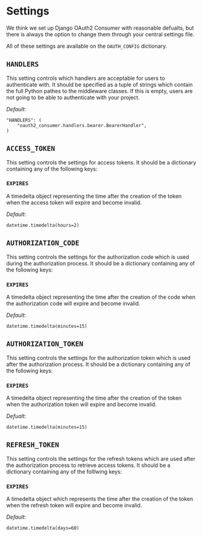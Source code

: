 Settings
========

We think we set up Django OAuth2 Consumer with reasonable defualts, but there is always the option to change them through your central settings file.

All of these settings are available on the `OAUTH_CONFIG` dictionary.

`HANDLERS`
----------

This setting controls which handlers are acceptable for users to authenticate with. It should be specified as a tuple of strings which contain the full Python pathes to the middleware classes. If this is empty, users are not going to be able to authenticate with your project.

*Default*:

```
"HANDLERS": (
    "oauth2_consumer.handlers.bearer.BearerHandler",
)
```

`ACCESS_TOKEN`
--------------

This setting controls the settings for access tokens. It should be a dictionary containing any of the following keys:

### `EXPIRES`

A timedelta object representing the time after the creation of the token when the access token will expire and become invalid.

*Default*:

```
datetime.timedelta(hours=2)
```

`AUTHORIZATION_CODE`
--------------------

This setting controls the settings for the authorization code which is used during the authorization process. It should be a dictionary containing any of the following keys:

### `EXPIRES`

A timedelta object representing the time after the creation of the code when the authorization code will expire and become invalid.

*Default*:

```
datetime.timedelta(minutes=15)
```

`AUTHORIZATION_TOKEN`
---------------------

This setting controls the settings for the authorization token which is used after the authorization process. It should be a dictionary containing any of the following keys:

### `EXPIRES`

A timedelta object representing the time after the creation of the token when the authorization token will expire and become invalid.

*Defualt*:

```
datetime.timedelta(minutes=15)
```

`REFRESH_TOKEN`
---------------

This setting controls the settings for the refresh tokens which are used after the authorization process to retrieve access tokens. It should be a dictionary containing any of the folllwing keys:

### `EXPIRES`

A timedelta object which represents the time after the creation of the token when the refresh token will expire and become invalid.

*Default*:

```
datetime.timedelta(days=60)
```
